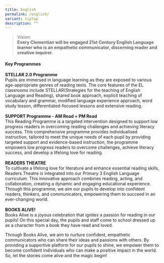 ```yaml
---
title: English
permalink: /english/
variant: tiptap
description: ""
---
```

<blockquote>
<p>Vision:
<br><strong>Every Clementian will be engaged 21st Century English Language learner who is an empathetic communicator, discerning reader and creative inquirer.</strong>
</p>
</blockquote>
<h4><strong>Key Programmes</strong></h4>
<p><strong>STELLAR 2.0 Programme</strong>
<br>Pupils are immersed in language learning as they are exposed to various
age-appropriate genres of reading texts. The core features of the EL classrooms
include STELLAR(Strategies for the teaching of English Language and Reading),
shared book approach, explicit teaching of vocabulary and grammar, modified
language experience approach, word study lesson, differentiated-focused
lessons and extensive reading.
<br>
<br><strong>SUPPORT Programme - AM Read + PM Read</strong> 
<br>This Reading Programme is a targeted intervention designed to support
low progress readers in overcoming reading challenges and achieving literacy
success. This comprehensive programme provides individualised instruction,
tailored to meet the unique needs of each pupil by providing targeted support
and evidence-based instruction, the programme empowers low progress readers
to overcome challenges, achieve literacy success, and develop a lifelong
love for reading.
<br>
<br><strong>READERS THEATRE </strong>
<br>To cultivate a lifelong love for literature and enhance essential reading
skills, Readers Theatre is integrated into our Primary 3 English Language
curriculum. This innovative approach combines reading, acting, and collaboration,
creating a dynamic and engaging educational experience. Through this programme,
we aim our pupils to develop into confident readers, thinkers, and communicators,
empowering them to succeed in an ever-changing world.
<br>
<br><strong>BOOKS ALIVE!</strong>
<br>Books Alive is a joyous celebration that ignites a passion for reading
in our pupils! On this special day, the pupils and staff come to school
dressed up as a character from a book they have read and loved.</p>
<p>Through Books Alive, we aim to nurture confident, empathetic communicators
who can share their ideas and passions with others. By providing a supportive
platform for our pupils to shine, we empower them to become confident individuals
who can make a positive impact in the world. So, let the stories come alive
and the magic begin!</p>